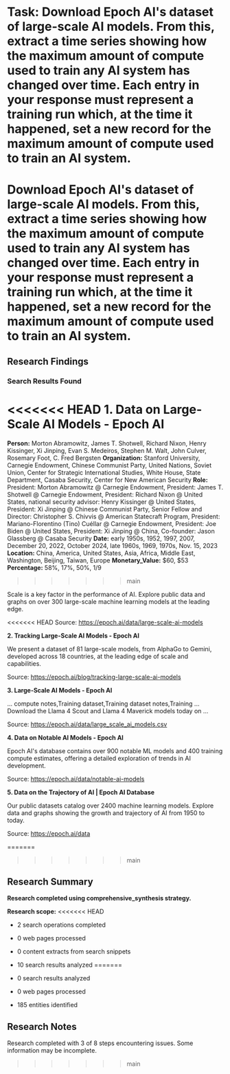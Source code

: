 # Task: Download Epoch AI's dataset of large-scale AI models. From this, extract a time series showing how the maximum amount of compute used to train any AI system has changed over time. Each entry in your response must represent a training run which, at the time it happened, set a new record for the maximum amount of compute used to train an AI system.

# Download Epoch AI's dataset of large-scale AI models. From this, extract a time series showing how the maximum amount of compute used to train any AI system has changed over time. Each entry in your response must represent a training run which, at the time it happened, set a new record for the maximum amount of compute used to train an AI system.

## Research Findings

### Search Results Found

<<<<<<< HEAD
**1. Data on Large-Scale AI Models - Epoch AI**
=======
**Person:** Morton Abramowitz, James T. Shotwell, Richard Nixon, Henry Kissinger, Xi Jinping, Evan S. Medeiros, Stephen M. Walt, John Culver, Rosemary Foot, C. Fred Bergsten
**Organization:** Stanford University, Carnegie Endowment, Chinese Communist Party, United Nations, Soviet Union, Center for Strategic International Studies, White House, State Department, Casaba Security, Center for New American Security
**Role:** President: Morton Abramowitz @ Carnegie Endowment, President: James T. Shotwell @ Carnegie Endowment, President: Richard Nixon @ United States, national security advisor: Henry Kissinger @ United States, President: Xi Jinping @ Chinese Communist Party, Senior Fellow and Director: Christopher S. Chivvis @ American Statecraft Program, President: Mariano-Florentino (Tino) Cuéllar @ Carnegie Endowment, President: Joe Biden @ United States, President: Xi Jinping @ China, Co-founder: Jason Glassberg @ Casaba Security
**Date:** early 1950s, 1952, 1997, 2007, December 20, 2022, October 2024, late 1960s, 1969, 1970s, Nov. 15, 2023
**Location:** China, America, United States, Asia, Africa, Middle East, Washington, Beijing, Taiwan, Europe
**Monetary_Value:** $60, $53
**Percentage:** 58%, 17%, 50%, 1/9
>>>>>>> main

Scale is a key factor in the performance of AI. Explore public data and graphs on over 300 large-scale machine learning models at the leading edge.

<<<<<<< HEAD
Source: https://epoch.ai/data/large-scale-ai-models



**2. Tracking Large-Scale AI Models - Epoch AI**

We present a dataset of 81 large-scale models, from AlphaGo to Gemini, developed across 18 countries, at the leading edge of scale and capabilities.

Source: https://epoch.ai/blog/tracking-large-scale-ai-models



**3. Large-Scale AI Models - Epoch AI**

... compute notes,Training dataset,Training dataset notes,Training ... Download the Llama 4 Scout and Llama 4 Maverick models today on ...

Source: https://epoch.ai/data/large_scale_ai_models.csv



**4. Data on Notable AI Models - Epoch AI**

Epoch AI's database contains over 900 notable ML models and 400 training compute estimates, offering a detailed exploration of trends in AI development.

Source: https://epoch.ai/data/notable-ai-models



**5. Data on the Trajectory of AI | Epoch AI Database**

Our public datasets catalog over 2400 machine learning models. Explore data and graphs showing the growth and trajectory of AI from 1950 to today.

Source: https://epoch.ai/data

=======
>>>>>>> main


## Research Summary

**Research completed using comprehensive_synthesis strategy.**


**Research scope:**
<<<<<<< HEAD

- 2 search operations completed

- 0 web pages processed

- 0 content extracts from search snippets

- 10 search results analyzed
=======
- 0 search results analyzed
- 0 web pages processed
- 185 entities identified



## Research Notes

Research completed with 3 of 8 steps encountering issues. Some information may be incomplete.
>>>>>>> main
